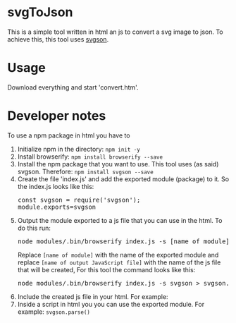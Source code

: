 # svgToJson
This is a simple tool written in html an js to convert a svg image to json.
To achieve this, this tool uses [svgson](https://github.com/elrumordelaluz/svgson#readme).

# Usage
Download everything and start 'convert.htm'.

# Developer notes
To use a npm package in html you have to
<ol>
  <li> Initialize npm in the directory: <code>npm init -y</code>
  </li>
  <li> Install browserify: <code>npm install browserify --save</code>
  </li>
  <li> Install the npm package that you want to use. This tool uses (as said) svgson. Therefore: <code>npm install svgson --save</code>
  </li>
  <li> Create the file 'index.js' and add the exported module (package) to it. So the index.js looks like this:
  <pre>const svgson = require('svgson');
module.exports=svgson</pre>
  </li>
  <li> Output the module exported to a js file that you can use in the html. To do this run:
  <pre>node_modules/.bin/browserify index.js -s [name of module] > [name of output JavaScript file]</pre>
  Replace <code>[name of module]</code> with the name of the exported module and replace <code>[name of output JavaScript file]</code> with the name of the js file that will be created, For this tool the command looks like this:
  <pre>node_modules/.bin/browserify index.js -s svgson > svgson.js</pre>
  </li>
  <li> Include the created js file in your html. For example: <code><script type="text/javascript" src="svgson.js"></script></code>
  </li>
  <li> Inside a script in html you you can use the exported module. For example: <code>svgson.parse()</code>
  </li>
</ol>
